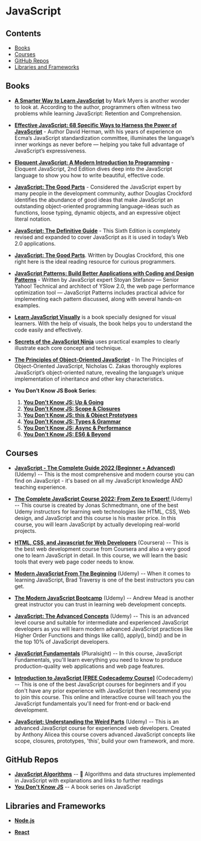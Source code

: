 # JavaScript

## Contents

* [Books](https://github.com/UlugbekMuslitdinov/awesome-sources/tree/main/JavaScript#books)
* [Courses](https://github.com/UlugbekMuslitdinov/awesome-sources/tree/main/JavaScript#courses)
* [GitHub Repos]()
* [Libraries and Frameworks](https://github.com/UlugbekMuslitdinov/awesome-sources/tree/main/JavaScript#libraries-and-frameworks)

## Books

* **[A Smarter Way to Learn JavaScript](https://github.com/UlugbekMuslitdinov/awesome-sources/blob/main/JavaScript/A_Smarter_Way_to_Learn_JavaScript.pdf)** by Mark Myers is another wonder to look at. According to the author, programmers often witness two problems while learning JavaScript: Retention and Comprehension.

* **[Effective JavaScript: 68 Specific Ways to Harness the Power of JavaScript](https://github.com/UlugbekMuslitdinov/awesome-sources/blob/main/JavaScript/%5BEffective%20JavaScript%2068%20Specific%20Ways%20to%20Harness%20the%20Power%20of%20JavaScript%20(Effective%20Software%20Development%20Series)%20by%20David%20Herman%20-%202013%5D.pdf)** - Author David Herman, with his years of experience on Ecma’s JavaScript standardization committee, illuminates the language’s inner workings as never before — helping you take full advantage of JavaScript’s expressiveness.

* **[Eloquent JavaScript: A Modern Introduction to Programming](https://github.com/UlugbekMuslitdinov/awesome-sources/blob/main/JavaScript/Eloquent_JavaScript.pdf)** - Eloquent JavaScript, 2nd Edition dives deep into the JavaScript language to show you how to write beautiful, effective code.

* **[JavaScript: The Good Parts](https://github.com/UlugbekMuslitdinov/awesome-sources/blob/main/JavaScript/JavaScript_%20The%20Good%20Parts_.pdf)** - Considered the JavaScript expert by many people in the development community, author Douglas Crockford identifies the abundance of good ideas that make JavaScript an outstanding object-oriented programming language-ideas such as functions, loose typing, dynamic objects, and an expressive object literal notation.

* **[JavaScript: The Definitive Guide](https://github.com/UlugbekMuslitdinov/awesome-sources/blob/main/JavaScript/JavaScript-The-Definitive-Guide-6th-Edition.pdf)** - This Sixth Edition is completely revised and expanded to cover JavaScript as it is used in today’s Web 2.0 applications.

* **[JavaScript: The Good Parts](https://github.com/UlugbekMuslitdinov/awesome-sources/blob/main/JavaScript/JavaScript_%20The%20Good%20Parts.pdf)**. Written by Douglas Crockford, this one right here is the ideal reading resource for curious programmers.

* **[JavaScript Patterns: Build Better Applications with Coding and Design Patterns](https://github.com/UlugbekMuslitdinov/awesome-sources/blob/main/JavaScript/JavaScript_Patterns_(2010).pdf)** - Written by JavaScript expert Stoyan Stefanov — Senior Yahoo! Technical and architect of YSlow 2.0, the web page performance optimization tool — JavaScript Patterns includes practical advice for implementing each pattern discussed, along with several hands-on examples.

* **[Learn JavaScript Visually](https://github.com/UlugbekMuslitdinov/awesome-sources/blob/main/JavaScript/Learn_JavaScript_Visually.pdf)** is a book specially designed for visual learners. With the help of visuals, the book helps you to understand the code easily and effectively.

* **[Secrets of the JavaScript Ninja](https://github.com/UlugbekMuslitdinov/awesome-sources/blob/main/JavaScript/Secrets%20of%20the%20JavaScript%20Ninja%2C%202nd%20Edition.pdf)** uses practical examples to clearly illustrate each core concept and technique.

* **[The Principles of Object-Oriented JavaScript](https://github.com/UlugbekMuslitdinov/awesome-sources/blob/main/JavaScript/Nicholas_C_Zakas-The_Principles_of_JavaScript-EN.pdf)** - In The Principles of Object-Oriented JavaScript, Nicholas C. Zakas thoroughly explores JavaScript’s object-oriented nature, revealing the language’s unique implementation of inheritance and other key characteristics.

* **You Don’t Know JS Book Series**:
    1. **[You Don’t Know JS: Up & Going](https://github.com/UlugbekMuslitdinov/awesome-sources/blob/main/JavaScript/You_Dont_Know_JS_Up_and_Going.pdf)**
    2. **[You Don’t Know JS: Scope & Closures](https://github.com/UlugbekMuslitdinov/awesome-sources/blob/main/JavaScript/You-Don-t-Know-JS-Scope-Closures.pdf)**
    3. **[You Don’t Know JS: this & Object Prototypes](https://github.com/UlugbekMuslitdinov/awesome-sources/blob/main/JavaScript/You-Don-t-Know-JS-this-Object-Prototypes.pdf)**
    4. **[You Don’t Know JS: Types & Grammar](https://github.com/UlugbekMuslitdinov/awesome-sources/blob/main/JavaScript/You%20Don't%20Know%20JS-%20Types%20%26amp%3B%20Grammar.pdf)**
    5. **[You Don’t Know JS: Async & Performance](https://github.com/UlugbekMuslitdinov/awesome-sources/blob/main/JavaScript/You_Don_39_t_Know_JS_-_Async_amp_Performance.pdf)**
    6. **[You Don’t Know JS: ES6 & Beyond](https://github.com/UlugbekMuslitdinov/awesome-sources/blob/main/JavaScript/O'Reilly%20-%20You%20Don't%20Know%20JS.%20ES6%20%26%20Beyond.pdf)**

## Courses
  
* **[JavaScript - The Complete Guide 2022 (Beginner + Advanced)](https://www.udemy.com/course/javascript-the-complete-guide-2020-beginner-advanced/?ranMID=39197&ranEAID=JVFxdTr9V80&ranSiteID=JVFxdTr9V80-7jr8xV6FnNWzQhvqlIeJ3g&utm_source=aff-campaign&LSNPUBID=JVFxdTr9V80&utm_medium=udemyads)** (Udemy) -- This is the most comprehensive and modern course you can find on JavaScript - it's based on all my JavaScript knowledge AND teaching experience.

* **[The Complete JavaScript Course 2022: From Zero to Expert!
](https://www.udemy.com/course/the-complete-javascript-course/?ranMID=39197&ranEAID=JVFxdTr9V80&ranSiteID=JVFxdTr9V80-vpCB3wEuP3h.TgvqwGLUvw&LSNPUBID=JVFxdTr9V80&utm_source=aff-campaign&utm_medium=udemyads)** (Udemy) -- This course is created by Jonas Schmedtmann, one of the best Udemy instructors for learning web technologies like HTML, CSS, Web design, and JavaScript and this course is his master price. In this course, you will learn JavaScript by actually developing real-world projects.

* **[HTML, CSS, and Javascript for Web Developers](https://www.coursera.org/learn/html-css-javascript-for-web-developers?ranMID=40328&ranEAID=JVFxdTr9V80&ranSiteID=JVFxdTr9V80-h3z1zmo4tW_3IUljMQxDug&siteID=JVFxdTr9V80-h3z1zmo4tW_3IUljMQxDug&utm_content=10&utm_medium=partners&utm_source=linkshare&utm_campaign=JVFxdTr9V80)** (Coursera) -- This is the best web development course from Coursera and also a very good one to learn JavaScript in detail. In this course, we will learn the basic tools that every web page coder needs to know.
* **[Modern JavaScript From The Beginning](https://www.udemy.com/course/modern-javascript-from-the-beginning/?ranMID=39197&ranEAID=JVFxdTr9V80&ranSiteID=JVFxdTr9V80-pUH.0mBqWjmn0mG232n98w&utm_source=aff-campaign&LSNPUBID=JVFxdTr9V80&utm_medium=udemyads)** (Udemy) -- When it comes to learning JavaScript, Brad Traversy is one of the best instructors you can get.
* **[The Modern JavaScript Bootcamp](https://www.udemy.com/course/modern-javascript/?ranMID=39197&ranEAID=JVFxdTr9V80&ranSiteID=JVFxdTr9V80-KvS4fx_ajUtPUcP7eizi9w&LSNPUBID=JVFxdTr9V80&utm_source=aff-campaign&utm_medium=udemyads)** (Udemy) -- Andrew Mead is another great instructor you can trust in learning web development concepts.
* **[JavaScript: The Advanced Concepts](https://www.udemy.com/course/advanced-javascript-concepts/?ranMID=39197&ranEAID=JVFxdTr9V80&ranSiteID=JVFxdTr9V80-rWhJtt_gN6S.ay4FfXqk1g&LSNPUBID=JVFxdTr9V80&utm_source=aff-campaign&utm_medium=udemyads)** (Udemy) -- This is an advanced level course and suitable for intermediate and experienced JavaScript developers as you will learn modern advanced JavaScript practices like Higher Order Functions and things like call(), apply(), bind() and be in the top 10% of JavaScript developers.
* **[JavaScript Fundamentals](https://www.pluralsight.com/courses/javascript-fundamentals?clickid=R6cV3G3YcxyIRFMTIAS19RttUkG1M1w9gzBXyQ0&irgwc=1&mpid=1193463&aid=7010a000001xAKZAA2&utm_medium=digital_affiliate&utm_campaign=1193463&utm_source=impactradius)** (Pluralsight) -- In this course, JavaScript Fundamentals, you'll learn everything you need to know to produce production-quality web applications and web page features.
* **[Introduction to JavaScript [FREE Codecademy Course]](https://www.codecademy.com/learn/introduction-to-javascript?utm_source=pepperjam&utm_medium=affiliate&utm_term=214453&clickId=3828722781&pj_creativeid=8-12462&pj_publisherid=214453)** (Codecademy) -- This is one of the best JavaScript courses for beginners and if you don't have any prior experience with JavaScript then I recommend you to join this course. This online and interactive course will teach you the JavaScript fundamentals you'll need for front-end or back-end development.
* **[JavaScript: Understanding the Weird Parts](https://www.udemy.com/course/understand-javascript/?ranMID=39197&ranEAID=JVFxdTr9V80&ranSiteID=JVFxdTr9V80-Y5oPHc7V1joH7FRwKX.cdA&LSNPUBID=JVFxdTr9V80&utm_source=aff-campaign&utm_medium=udemyads)** (Udemy) -- This is an advanced JavaScript course for experienced web developers. Created by Anthony Alicea this course covers advanced JavaScript concepts like scope, closures, prototypes, 'this', build your own framework, and more.
  
## GitHub Repos

* **[JavaScript Algorithms](https://github.com/trekhleb/javascript-algorithms)** -- 📝 Algorithms and data structures implemented in JavaScript with explanations and links to further readings
* **[You Don't Know JS](https://github.com/getify/You-Dont-Know-JS)** -- A book series on JavaScript
  
## Libraries and Frameworks

* **[Node.js](https://github.com/UlugbekMuslitdinov/awesome-sources/tree/main/JavaScript/Node.js)**

* **[React](https://github.com/UlugbekMuslitdinov/awesome-sources/tree/main/JavaScript/React)**
